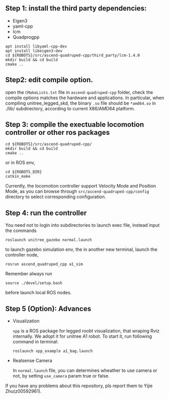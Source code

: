 
## Step 1: install the third party dependencies:
* Eigen3
* yaml-cpp
* lcm
* Quadprogpp

```
apt install libyaml-cpp-dev
apt install libeigen3-dev
cd ${ROBOTS}/src/ascend-quadruped-cpp/third_party/lcm-1.4.0
mkdir build && cd build
cmake ..
```

## Step2: edit compile option.
open the `CMakeLists.txt` file in `ascend-quadruped-cpp` folder, check the compile options matches the hardware and applications. In particular,  when compiling unitree_legged_skd, the binary `.so` file should be `*amd64.so` in ./lib/ subdirectory, according to current X86/AMD64 platform.


## Step 3: compile the exectuable locomotion controller or other ros packages
```
cd ${ROBOTS}/src/ascend-quadruped-cpp/
mkdir build && cd build
cmake ..
```
or in ROS env,
```
cd ${ROBOTS_DIR}
catkin_make
```
Currently, the locomotion controller support Velocity Mode and Position Mode, as you can browse through `src/ascend-quadruped-cpp/config` directory to select corresponding configuration.


## Step 4: run the controller
You need not to login into subdirectories to launch exec file, instead input the commands
```
roslaunch unitree_gazebo normal.launch
```
to launch gazebo simulation env,
the in another new terminal, launch the controller node,
```
rosrun ascend_quadruped_cpp a1_sim
```
Remember always run 
```
source ./devel/setup.bash
```
before launch local ROS nodes.


## Step 5 (Option): Advances
* Visualization
  
    `xpp` is a ROS package for legged roobt visualization, that wraping Rviz internally.
    We adopt it for unitree A1 robot. 
    To start it, run following command in terminal:
    ```
    roslaunch xpp_example a1_bag.launch
    ```
* Realsense Camera
  
  In `normal.launch` file, you can determines wheather to use camera or not, by setting `use_camera` param true or false.



If you have any problems about this repository, pls report them to Yijie Zhu(z00592961).
